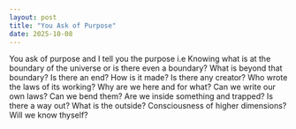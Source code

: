 ```yaml
---
layout: post
title: "You Ask of Purpose"
date: 2025-10-08
---
```


You ask of purpose and I tell you the purpose i.e Knowing what is at the boundary of the universe or is there even a boundary? What is beyond that boundary? Is there an end? How is it made? Is there any creator? Who wrote the laws of its working? Why are we here and for what? Can we write our own laws? Can we bend them? Are we inside something and trapped? Is there a way out? What is the outside? Consciousness of higher dimensions? Will we know thyself?

